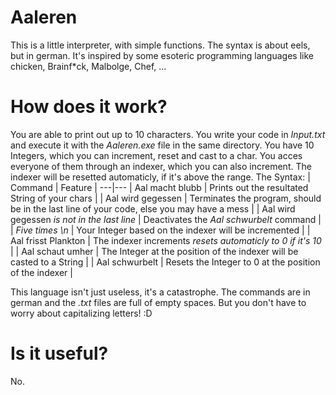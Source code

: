 # Aaleren
This is a little interpreter, with simple functions. The syntax is about eels, but in german. It's inspired by some esoteric programming languages like chicken, Brainf*ck, Malbolge, Chef, ...

# How does it work?
You are able to print out up to 10 characters. You write your code in *Input.txt* and execute it with the *Aaleren.exe* file in the same directory. You have 10 Integers, which you can increment, reset and cast to a char. You acces everyone of them through an indexer, which you can also increment. The indexer will be resetted automaticly, if it's above the range.
The Syntax:
| Command | Feature |
---|---
| Aal macht blubb | Prints out the resultated String of your chars |
| Aal wird gegessen | Terminates the program, should be in the last line of your code, else you may have a mess |
| Aal wird gegessen *is not in the last line* | Deactivates the *Aal schwurbelt* command |
| *Five times \n* | Your Integer based on the indexer will be incremented |
| Aal frisst Plankton | The indexer increments *resets automaticly to 0 if it's 10* |
| Aal schaut umher | The Integer at the position of the indexer will be casted to a String |
| Aal schwurbelt | Resets the Integer to 0 at the position of the indexer |


This language isn't just useless, it's a catastrophe. The commands are in german and the *.txt* files are full of empty spaces. But you don't have to worry about capitalizing letters! :D

# Is it useful?
No.
